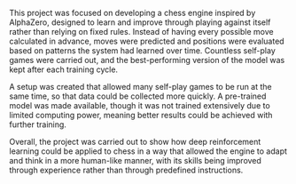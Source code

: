 This project was focused on developing a chess engine inspired by AlphaZero, designed to learn and improve through playing against itself rather than relying on fixed rules.
Instead of having every possible move calculated in advance, moves were predicted and positions were evaluated based on patterns the system had learned over time. Countless self-play games were carried out, and the best-performing version of the model was kept after each training cycle.

A setup was created that allowed many self-play games to be run at the same time, so that data could be collected more quickly. A pre-trained model was made available, though it was not trained extensively due to limited computing power, meaning better results could be achieved with further training.

Overall, the project was carried out to show how deep reinforcement learning could be applied to chess in a way that allowed the engine to adapt and think in a more human-like manner, with its skills being improved through experience rather than through predefined instructions.
